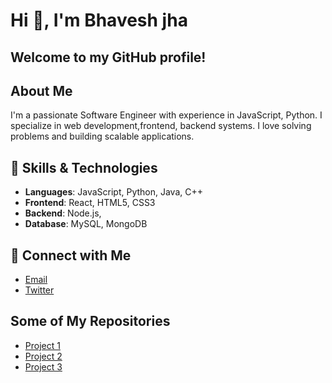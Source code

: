 # Hi 👋, I'm Bhavesh jha 

## Welcome to my GitHub profile!

## About Me
I'm a passionate Software Engineer with experience in  JavaScript, Python. I specialize in  web development,frontend, backend systems. I love solving problems and building scalable applications.

## 🚀 Skills & Technologies
- **Languages**: JavaScript, Python, Java, C++
- **Frontend**: React, HTML5, CSS3
- **Backend**: Node.js,
- **Database**: MySQL, MongoDB


## 🔗 Connect with Me

- [Email](bhaveshkumarjha4@gmail.com)
- [Twitter](https://x.com/jhabhavesh20?s=09)

## Some of My Repositories
- [Project 1](https://github.com/your-username/project-1)
- [Project 2](https://github.com/your-username/project-2)
- [Project 3](https://github.com/your-username/project-3)


